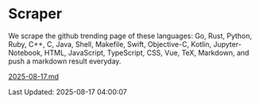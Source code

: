 # Scraper

We scrape the github trending page of these languages: Go, Rust, Python, Ruby, C++, C, Java, Shell, Makefile, Swift, Objective-C, Kotlin, Jupyter-Notebook, HTML, JavaScript, TypeScript, CSS, Vue, TeX, Markdown, and push a markdown result everyday.

[2025-08-17.md](https://github.com/yangwenmai/github-trending-backup/blob/master/2025-08-17.md)

Last Updated: 2025-08-17 04:00:07